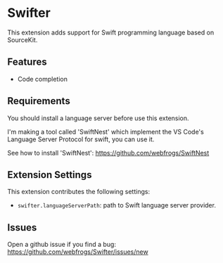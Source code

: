 # Swifter 

This extension adds support for Swift programming language based on SourceKit.

## Features

- Code completion

## Requirements

You should install a language server before use this extension.

I'm making a tool called 'SwiftNest' which implement the VS Code's Language Server Protocol for swift, you can use it.

See how to install 'SwiftNest': https://github.com/webfrogs/SwiftNest 

## Extension Settings

This extension contributes the following settings:

- `swifter.languageServerPath`: path to Swift language server provider.

## Issues

Open a github issue if you find a bug: https://github.com/webfrogs/Swifter/issues/new